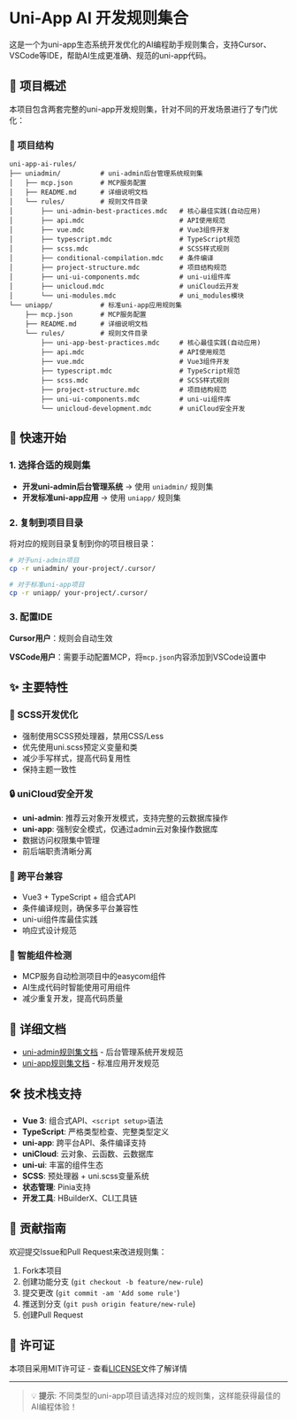 # Uni-App AI 开发规则集合

这是一个为uni-app生态系统开发优化的AI编程助手规则集合，支持Cursor、VSCode等IDE，帮助AI生成更准确、规范的uni-app代码。

## 🎯 项目概述

本项目包含两套完整的uni-app开发规则集，针对不同的开发场景进行了专门优化：

### 📁 项目结构

```
uni-app-ai-rules/
├── uniadmin/          # uni-admin后台管理系统规则集
│   ├── mcp.json       # MCP服务配置
│   ├── README.md      # 详细说明文档
│   └── rules/         # 规则文件目录
│       ├── uni-admin-best-practices.mdc   # 核心最佳实践(自动应用)
│       ├── api.mdc                        # API使用规范
│       ├── vue.mdc                        # Vue3组件开发
│       ├── typescript.mdc                 # TypeScript规范
│       ├── scss.mdc                       # SCSS样式规则
│       ├── conditional-compilation.mdc    # 条件编译
│       ├── project-structure.mdc          # 项目结构规范
│       ├── uni-ui-components.mdc          # uni-ui组件库
│       ├── unicloud.mdc                   # uniCloud云开发
│       └── uni-modules.mdc                # uni_modules模块
└── uniapp/            # 标准uni-app应用规则集  
    ├── mcp.json       # MCP服务配置
    ├── README.md      # 详细说明文档
    └── rules/         # 规则文件目录
        ├── uni-app-best-practices.mdc     # 核心最佳实践(自动应用)
        ├── api.mdc                        # API使用规范
        ├── vue.mdc                        # Vue3组件开发
        ├── typescript.mdc                 # TypeScript规范
        ├── scss.mdc                       # SCSS样式规则
        ├── project-structure.mdc          # 项目结构规范
        ├── uni-ui-components.mdc          # uni-ui组件库
        └── unicloud-development.mdc       # uniCloud安全开发
```

## 🚀 快速开始

### 1. 选择合适的规则集

- **开发uni-admin后台管理系统** → 使用 `uniadmin/` 规则集
- **开发标准uni-app应用** → 使用 `uniapp/` 规则集

### 2. 复制到项目目录

将对应的规则目录复制到你的项目根目录：

```bash
# 对于uni-admin项目
cp -r uniadmin/ your-project/.cursor/

# 对于标准uni-app项目  
cp -r uniapp/ your-project/.cursor/
```

### 3. 配置IDE

**Cursor用户**：规则会自动生效

**VSCode用户**：需要手动配置MCP，将`mcp.json`内容添加到VSCode设置中

## ✨ 主要特性

### 🎨 SCSS开发优化
- 强制使用SCSS预处理器，禁用CSS/Less
- 优先使用uni.scss预定义变量和类
- 减少手写样式，提高代码复用性
- 保持主题一致性

### 🔒 uniCloud安全开发
- **uni-admin**: 推荐云对象开发模式，支持完整的云数据库操作
- **uni-app**: 强制安全模式，仅通过admin云对象操作数据库
- 数据访问权限集中管理
- 前后端职责清晰分离

### 📱 跨平台兼容
- Vue3 + TypeScript + 组合式API
- 条件编译规则，确保多平台兼容性
- uni-ui组件库最佳实践
- 响应式设计规范

### 🔧 智能组件检测
- MCP服务自动检测项目中的easycom组件
- AI生成代码时智能使用可用组件
- 减少重复开发，提高代码质量

## 📖 详细文档

- [uni-admin规则集文档](uniadmin/README.md) - 后台管理系统开发规范
- [uni-app规则集文档](uniapp/README.md) - 标准应用开发规范

## 🛠 技术栈支持

- **Vue 3**: 组合式API、`<script setup>`语法
- **TypeScript**: 严格类型检查、完整类型定义
- **uni-app**: 跨平台API、条件编译支持
- **uniCloud**: 云对象、云函数、云数据库
- **uni-ui**: 丰富的组件生态
- **SCSS**: 预处理器 + uni.scss变量系统
- **状态管理**: Pinia支持
- **开发工具**: HBuilderX、CLI工具链

## 🤝 贡献指南

欢迎提交Issue和Pull Request来改进规则集：

1. Fork本项目
2. 创建功能分支 (`git checkout -b feature/new-rule`)
3. 提交更改 (`git commit -am 'Add some rule'`)
4. 推送到分支 (`git push origin feature/new-rule`)
5. 创建Pull Request

## 📄 许可证

本项目采用MIT许可证 - 查看[LICENSE](LICENSE)文件了解详情

---

> 💡 **提示**: 不同类型的uni-app项目请选择对应的规则集，这样能获得最佳的AI编程体验！
